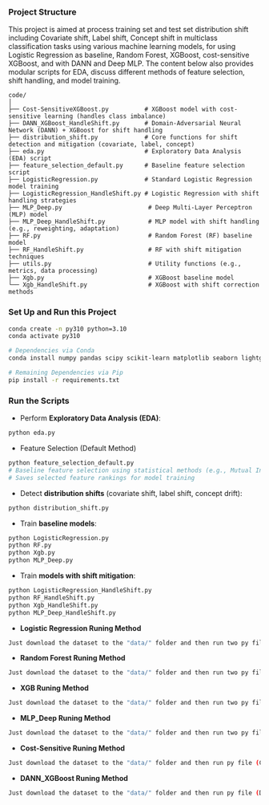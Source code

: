### Project Structure

This project is aimed at process training set and test set distribution shift including Covariate shift, Label shift, Concept shift in multiclass classification tasks using various machine learning models, for using Logistic Regression as baseline, Random Forest, XGBoost, cost-sensitive XGBoost, and with DANN and Deep MLP. The content below also provides modular scripts for EDA, discuss different methods of feature selection, shift handling, and model training.

```
code/
│
├── Cost-SensitiveXGBoost.py          # XGBoost model with cost-sensitive learning (handles class imbalance)
├── DANN_XGBoost_HandleShift.py       # Domain-Adversarial Neural Network (DANN) + XGBoost for shift handling
├── distribution_shift.py             # Core functions for shift detection and mitigation (covariate, label, concept)
├── eda.py                            # Exploratory Data Analysis (EDA) script
├── feature_selection_default.py      # Baseline feature selection script
├── LogisticRegression.py             # Standard Logistic Regression model training
├── LogisticRegression_HandleShift.py # Logistic Regression with shift handling strategies
├── MLP_Deep.py                        # Deep Multi-Layer Perceptron (MLP) model
├── MLP_Deep_HandleShift.py            # MLP model with shift handling (e.g., reweighting, adaptation)
├── RF.py                              # Random Forest (RF) baseline model
├── RF_HandleShift.py                  # RF with shift mitigation techniques
├── utils.py                           # Utility functions (e.g., metrics, data processing)
├── Xgb.py                             # XGBoost baseline model
└── Xgb_HandleShift.py                 # XGBoost with shift correction methods

```

### Set Up and Run this Project

```bash
conda create -n py310 python=3.10
conda activate py310

# Dependencies via Conda
conda install numpy pandas scipy scikit-learn matplotlib seaborn lightgbm xgboost numba llvmlite statsmodels tqdm

# Remaining Dependencies via Pip
pip install -r requirements.txt
```

### Run the Scripts

- Perform **Exploratory Data Analysis (EDA)**:

```bash
python eda.py
```

- Feature Selection (Default Method)

```bash 
python feature_selection_default.py
# Baseline feature selection using statistical methods (e.g., Mutual Information, Fisher Score)
# Saves selected feature rankings for model training
```

- Detect **distribution shifts** (covariate shift, label shift, concept drift):

```bash
python distribution_shift.py
```

- Train **baseline models**:

```bash
python LogisticRegression.py
python RF.py
python Xgb.py
python MLP_Deep.py
```

- Train **models with shift mitigation**:

```bash
python LogisticRegression_HandleShift.py
python RF_HandleShift.py
python Xgb_HandleShift.py
python MLP_Deep_HandleShift.py
```
- **Logistic Regression Runing Method**
```bash
Just download the dataset to the "data/" folder and then run two py files (Logistic Regression.py, LogisticRegression_HandleShift.py)
```
- **Random Forest Runing Method**
```bash
Just download the dataset to the "data/" folder and then run two py files (RF.py, RF_HandleShift.py)
```

- **XGB Runing Method**
```bash
Just download the dataset to the "data/" folder and then run two py files (Xgb.py, Xgb_HandleShift.py)
```
- **MLP_Deep Runing Method**
```bash
Just download the dataset to the "data/" folder and then run two py files (MLP_Deep.py, MLP_Deep_HandleShift.py)
```
- **Cost-Sensitive Runing Method**
```bash
Just download the dataset to the "data/" folder and then run py file (Cost-Sensitive XGBoost.py)
```
- **DANN_XGBoost Runing Method**
```bash
Just download the dataset to the "data/" folder and then run py file (DANN_XGBoost_HandleShift.py)
```
